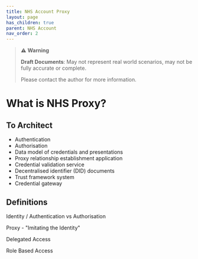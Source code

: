 ```yaml
---
title: NHS Account Proxy
layout: page
has_children: true
parent: NHS Account
nav_order: 2
---
```



> ⚠️ **Warning**
>  
> **Draft Documents**: May not represent real world scenarios, may not be fully accurate or complete.
>
> Please contact the author for more information.

# What is NHS Proxy?

## To Architect
  

  
- Authentication
- Authorisation
- Data model of credentials and presentations
- Proxy relationship establishment application
- Credential validation service
- Decentralised identifier (DID) documents
- Trust framework system
- Credential gateway


## Definitions

Identity / Authentication vs Authorisation

Proxy - "Imitating the Identity"

Delegated Access

Role Based Access

